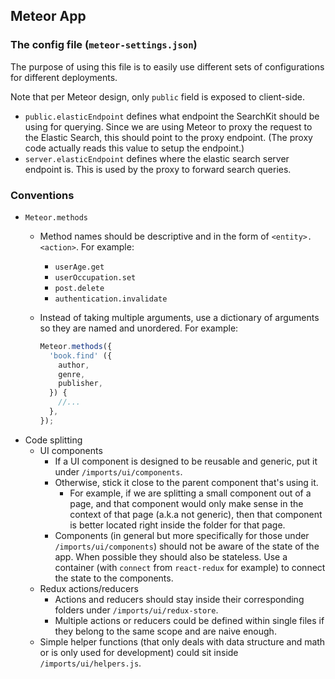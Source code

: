 ## Meteor App

### The config file (`meteor-settings.json`)

The purpose of using this file is to easily use different sets of configurations for different deployments.

Note that per Meteor design, only `public` field is exposed to client-side.

- `public.elasticEndpoint` defines what endpoint the SearchKit should be using for querying.
    Since we are using Meteor to proxy the request to the Elastic Search, this should point to the proxy endpoint.
    (The proxy code actually reads this value to setup the endpoint.)
- `server.elasticEndpoint` defines where the elastic search server endpoint is. This is used by the proxy to forward search queries.

### Conventions

- `Meteor.methods`
    - Method names should be descriptive and in the form of `<entity>.<action>`. For example:
        - `userAge.get`
        - `userOccupation.set`
        - `post.delete`
        - `authentication.invalidate`
    - Instead of taking multiple arguments, use a dictionary of arguments so they are named and unordered. For example:

        ```JavaScript
        Meteor.methods({
          'book.find' ({
            author,
            genre,
            publisher,
          }) {
            //...
          },
        });
        ```
- Code splitting
    - UI components
        - If a UI component is designed to be reusable and generic, put it under `/imports/ui/components`.
        - Otherwise, stick it close to the parent component that's using it.
            - For example, if we are splitting a small component out of a page, and that component would only make sense in the context of that page (a.k.a not generic), then that component is better located right inside the folder for that page.
        - Components (in general but more specifically for those under `/imports/ui/components`) should not be aware of the state of the app. When possible they should also be stateless. Use a container (with `connect` from `react-redux` for example) to connect the state to the components.
    - Redux actions/reducers
        - Actions and reducers should stay inside their corresponding folders under `/imports/ui/redux-store`.
        - Multiple actions or reducers could be defined within single files if they belong to the same scope and are naive enough.
    - Simple helper functions (that only deals with data structure and math or is only used for development) could sit inside `/imports/ui/helpers.js`.

